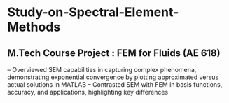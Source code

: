 # Study-on-Spectral-Element-Methods
## M.Tech Course Project : FEM for Fluids (AE 618)

– Overviewed SEM capabilities in capturing complex phenomena, demonstrating exponential convergence by plotting approximated versus actual solutions in MATLAB
– Contrasted SEM with FEM in basis functions, accuracy, and applications, highlighting key differences

